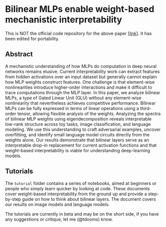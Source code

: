 # Bilinear MLPs enable weight-based mechanistic interpretability

This is NOT the official code repository for the above paper [[link](https://arxiv.org/pdf/2410.08417)].
It has been edited for portability.

## Abstract

A mechanistic understanding of how MLPs do computation in deep neural networks
remains elusive. Current interpretability work can extract features from
hidden activations over an input dataset but generally cannot explain how MLP
weights construct features. One challenge is that element-wise nonlinearities
introduce higher-order interactions and make it difficult to trace computations
through the MLP layer. In this paper, we analyze bilinear MLPs, a type of
Gated Linear Unit (GLU) without any element-wise nonlinearity that nevertheless
achieves competitive performance. Bilinear MLPs can be fully expressed in
terms of linear operations using a third-order tensor, allowing flexible analysis of
the weights. Analyzing the spectra of bilinear MLP weights using eigendecomposition
reveals interpretable low-rank structure across toy tasks, image classification, and language modeling.
We use this understanding to craft adversarial
examples, uncover overfitting, and identify small language model circuits directly
from the weights alone. Our results demonstrate that bilinear layers serve as an
interpretable drop-in replacement for current activation functions and that weight-based
interpretability is viable for understanding deep-learning models.

## Tutorials

The ``tutorial`` folder contains a series of notebooks, aimed at beginners or people who simply learn quicker by looking at code.
These documents cover weight-based interpretability from the ground up and provide a step-by-step guide on how to think about bilinear layers.
The document covers our results on image models and language models.

The tutorials are currently in beta and may be on the short side, if you have any suggestions or critique, let me (@tdooms) know.
